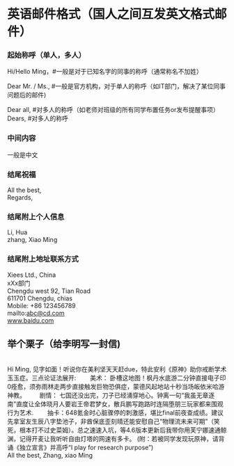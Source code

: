 # 英语邮件格式（国人之间互发英文格式邮件）

### 起始称呼（单人，多人）

Hi/Hello Ming，#一般是对于已知名字的同事的称呼（通常称名不加姓）  

Dear Mr. / Ms., #一般是官方机构，对于单人的称呼（如IT部门，解决了某位同事问题后的邮件)  

Dear all, #对多人的称呼（如老师对班级的所有同学布置任务or发布提醒事项）  
Dears,  #对多人的称呼  

### 中间内容
一般是中文


### 结尾祝福
All the best,  
Regards,

### 结尾附上个人信息
Li, Hua  
zhang, Xiao Ming  

### 结尾附上地址联系方式
Xiees Ltd., China  
xXx部门  
Chengdu west 92, Tian Road  
611701 Chengdu, chias  
Mobile: +86 123456789   
mailto:abc@cd.com   
www.baidu.com  

## 举个栗子（给李明写一封信)
<br/>
Hi Ming,  
见字如面！听说你在美利坚天天赶due，特此安利《原神》助你戒断学术玉玉症。三点论证法展开:  
&emsp;&emsp;美术： 卧槽这地图！枫丹水底游二分钟直接电子印0痊愈，须弥雨林走两步直接触发巨物恐俱症，蒙德风起地站十秒当场皈依米哈游神教。  
&emsp;&emsp;剧情： 七国还没出完，刀子已经涌穿地心。钟离一句“我虽无章逐南”直度让全体晓月人要岩王帝君梦女，散兵鹏写跑路时连隔堕朋三玩家都来围观行为艺术.  
&emsp;&emsp;抽卡：648氪金时心脏骤停的刺激感，堪比final前夜查成绩。建议先拿室友生辰八字垫池子，非酋保底歪刻晴还能安慰自己“物理流未来可期”（笑死，根本打不过史菜姆）。总之速速入坑，等4.6版本更新后我带你用芙宁娜速通鲸渊，记得开麦让我听听自由灯塔的网速有多卡。  
(附：若被同学发现玩原神，请背诵《独立宣言》并高呼“I play for research purpose”)  
<br/>
All the best,  
Zhang, xiao Ming  